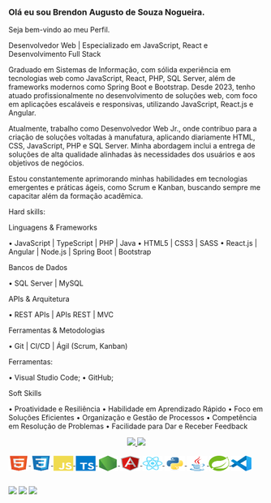 ### Olá eu sou Brendon Augusto de Souza Nogueira.
Seja bem-vindo ao meu Perfil.

Desenvolvedor Web  | Especializado em JavaScript, React e Desenvolvimento Full Stack

Graduado em Sistemas de Informação, com sólida experiência em tecnologias web como JavaScript, React, PHP, SQL Server, além de frameworks modernos como Spring Boot e Bootstrap. Desde 2023, tenho atuado profissionalmente no desenvolvimento de soluções web, com foco em aplicações escaláveis e responsivas, utilizando JavaScript, React.js e Angular.

Atualmente, trabalho como Desenvolvedor Web Jr., onde contribuo para a criação de soluções voltadas à manufatura, aplicando diariamente HTML, CSS, JavaScript, PHP e SQL Server. Minha abordagem inclui a entrega de soluções de alta qualidade alinhadas às necessidades dos usuários e aos objetivos de negócios.

Estou constantemente aprimorando minhas habilidades em tecnologias emergentes e práticas ágeis, como Scrum e Kanban, buscando sempre me capacitar além da formação acadêmica.

Hard skills:

Linguagens & Frameworks

 • JavaScript | TypeScript | PHP | Java
 • HTML5 | CSS3 | SASS
 • React.js | Angular | Node.js | Spring Boot | Bootstrap

Bancos de Dados

 • SQL Server | MySQL

APIs & Arquitetura

 • REST APIs | APIs REST | MVC

Ferramentas & Metodologias

 • Git | CI/CD | Ágil (Scrum, Kanban)

Ferramentas:

 • Visual Studio Code;
 • GitHub;
 
Soft Skills

 • Proatividade e Resiliência
 • Habilidade em Aprendizado Rápido
 • Foco em Soluções Eficientes
 • Organização e Gestão de Processos
 • Competência em Resolução de Problemas
 • Facilidade para Dar e Receber Feedback

<div align="center">
  <a href="https://github.com/Brendon-Nogueira">
  <img height="180em" src="https://github-readme-stats.vercel.app/api?username=Brendon-Nogueira&show_icons=true&theme=merko&include_all_commits=true&count_private=true"/>
  <img height="180em" src="https://github-readme-stats.vercel.app/api/top-langs/?username=Brendon-Nogueira&layout=compact&langs_count=7&theme=merko"/>
</div>
  
  <div style="display: inline_block"><br>
  <img align="center" alt="Brendon-HTML" height="30" width="40" src="https://raw.githubusercontent.com/devicons/devicon/master/icons/html5/html5-original.svg">
  <img align="center" alt="Brendon-CSS" height="30" width="40" src="https://raw.githubusercontent.com/devicons/devicon/master/icons/css3/css3-original.svg">
  <img align="center" alt="Brendon-Js" height="30" width="40" src="https://raw.githubusercontent.com/devicons/devicon/master/icons/javascript/javascript-plain.svg">
  <img align="center" alt="Brendon-Ts" height="30" width="40" src="https://raw.githubusercontent.com/devicons/devicon/master/icons/typescript/typescript-plain.svg">
  <img align="center" alt="Brendon-Node" height="30" width="40" src="https://raw.githubusercontent.com/devicons/devicon/master/icons/nodejs/nodejs-original.svg">
  <img align="center" alt="Brendon-Angular" height="30" width="40" src="https://raw.githubusercontent.com/devicons/devicon/master/icons/angularjs/angularjs-original.svg">
  <img align="center" alt="Brendon-React" height="30" width="40" src="https://raw.githubusercontent.com/devicons/devicon/master/icons/react/react-original.svg">
  <img align="center" alt="Rafa-Python" height="30" width="40" src="https://raw.githubusercontent.com/devicons/devicon/master/icons/python/python-original.svg">
  <img align="center" alt="Brendon-Java" height="30" width="40" src="https://raw.githubusercontent.com/devicons/devicon/master/icons/java/java-original.svg">
  <img align="center" alt="Brendon-Java" height="30" width="40" src="https://raw.githubusercontent.com/devicons/devicon/master/icons/spring/spring-original.svg">
  <img align="center" alt="Brendon-VsCode" height="30" width="40" src="https://raw.githubusercontent.com/devicons/devicon/master/icons/vscode/vscode-original.svg">
  
</div>

##
  
  <div> 
  <a href="https://www.instagram.com/http.brxdon/" target="_blank"><img src="https://img.shields.io/badge/-Instagram-%23E4405F?style=for-the-badge&logo=instagram&logoColor=white" target="_blank"></a>
  <a href = "mailto:brendonaugusto21@gmail.com"><img src="https://img.shields.io/badge/-Gmail-%23333?style=for-the-badge&logo=gmail&logoColor=white" target="_blank"></a>
  <a href="https://www.linkedin.com/in/brendon-nogueira-7b95151b6/" target="_blank"><img src="https://img.shields.io/badge/-LinkedIn-%230077B5?style=for-the-badge&logo=linkedin&logoColor=white" target="_blank"></a> 
